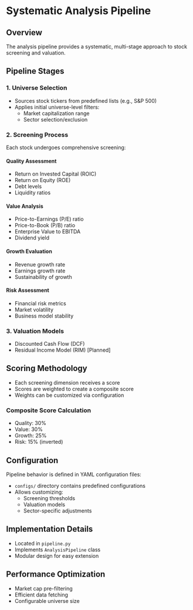 # Systematic Analysis Pipeline

## Overview

The analysis pipeline provides a systematic, multi-stage approach to stock screening and valuation.

## Pipeline Stages

### 1. Universe Selection
- Sources stock tickers from predefined lists (e.g., S&P 500)
- Applies initial universe-level filters:
  - Market capitalization range
  - Sector selection/exclusion

### 2. Screening Process
Each stock undergoes comprehensive screening:

#### Quality Assessment
- Return on Invested Capital (ROIC)
- Return on Equity (ROE)
- Debt levels
- Liquidity ratios

#### Value Analysis
- Price-to-Earnings (P/E) ratio
- Price-to-Book (P/B) ratio
- Enterprise Value to EBITDA
- Dividend yield

#### Growth Evaluation
- Revenue growth rate
- Earnings growth rate
- Sustainability of growth

#### Risk Assessment
- Financial risk metrics
- Market volatility
- Business model stability

### 3. Valuation Models
- Discounted Cash Flow (DCF)
- Residual Income Model (RIM) [Planned]

## Scoring Methodology

- Each screening dimension receives a score
- Scores are weighted to create a composite score
- Weights can be customized via configuration

### Composite Score Calculation
- Quality: 30%
- Value: 30%
- Growth: 25%
- Risk: 15% (inverted)

## Configuration

Pipeline behavior is defined in YAML configuration files:
- `configs/` directory contains predefined configurations
- Allows customizing:
  - Screening thresholds
  - Valuation models
  - Sector-specific adjustments

## Implementation Details

- Located in `pipeline.py`
- Implements `AnalysisPipeline` class
- Modular design for easy extension

## Performance Optimization

- Market cap pre-filtering
- Efficient data fetching
- Configurable universe size